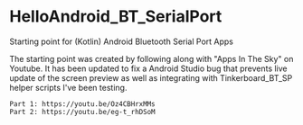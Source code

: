 # HelloAndroid_BT_SerialPort
Starting point for (Kotlin) Android Bluetooth Serial Port Apps

The starting point was created by following along with "Apps In The Sky" on Youtube. It has been updated to fix a Android Studio bug that prevents live update of the screen preview as well as integrating with Tinkerboard_BT_SP helper scripts I've been testing.

    Part 1: https://youtu.be/Oz4CBHrxMMs
    Part 2: https://youtu.be/eg-t_rhDSoM
